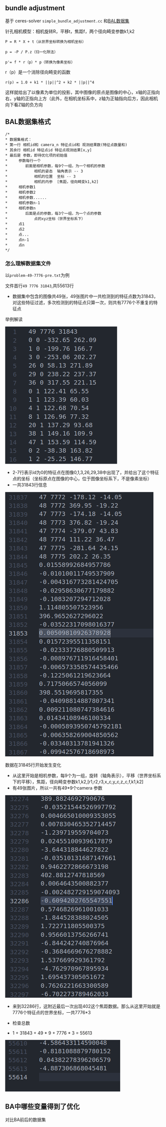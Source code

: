 
## bundle adjustment

基于 ceres-solver `simple_bundle_adjustment.cc` 和[BAL数据集](https://grail.cs.washington.edu/projects/bal/ladybug.html/problem-49-7776-pre.txt.bz2)

针孔相机模型：相机旋转R，平移t，焦距f，两个径向畸变参数k1,k2

```
P = R * X + t（从世界坐标转换为相机坐标）

p = -P / P.z（归一化除法）

p'= f * r（p）* p（转换为像素坐标）
```

r（p）是一个消除径向畸变的函数

`r(p) = 1.0 + k1 * ||p||^2 + k2 * ||p||^4`

这样就给出了以像素为单位的投影，其中图像的原点是图像的中心，x轴的正指向右，y轴的正指向上方（此外，在相机坐标系中，z轴为正轴指向后方，因此相机向下看Z轴的负方向

## BAL数据集格式

```
/*
* 数据集格式：  
* 第一行 相机id和 camera_n 特征点id和 观测结果数(特征点数量和)
* 其余行 相机id 特征点id 特征点观测结果[x,y]  
* 最后是 参数，即待优化项的初始值  
*     参数每行一个  
*        前面是相机参数，每9个一组，为一个相机的参数  
*            相机的姿态  轴角表示 -- 3
*            相机的位置  坐标 -- 3
*            相机的内参  [焦距，径向畸变k1,k2]
*     相机参数1
*     相机参数2
*     相机参数......
*     相机参数n-1
*     相机参数n
*        后面是点的参数，每3个一组，为一个点的参数  
*            点的xyz坐标（世界坐标系下）
*     点1
*     点2
*     点...
*     点n-1
*     点n
*/
```

### 怎么理解数据集文件

以`problem-49-7776-pre.txt`为例

文件首行`49 7776 31843`,共55613行
- 数据集中包含的图像共49张，49张图片中一共检测到的特征点数为31843，对这些特征过滤，多次检测到的特征点只算一次，则共有7776个不重复的特征点

举例解读

![](./img/bundle_adjust/ab_1.png)

- 2-7行表示id为0的特征点在图像0,1,3,26,29,38中出现了，并给出了这个特征点的坐标（坐标原点在图像的中心，位于图像坐标系下，不是像素坐标）
- 一共31843行信息

![](./img/bundle_adjust/ba_2.png)

数据在31845行开始发生变化
- 从这里开始是相机参数，每9个为一组，旋转（轴角表示），平移（世界坐标系下的平移），焦距，径向畸变参数k1,k2,[r1,r2,r3,x_c,y_c,z_c,f,k1,k2]
- 有49张图片，所以一共有49*9个camera 参数

![](./img/bundle_adjust/ba_3.png)

- 来到32286行，这附近最后一次出现402这个焦距数据。那么从这里开始就是7776个特征点的世界坐标，一共7776*3

- 检查总数
- 1 + 31843 + 49 * 9 + 7776 * 3 = 55613

![](./img/bundle_adjust/ba_4.png)

## BA中哪些变量得到了优化

对比BA前后的数据集
